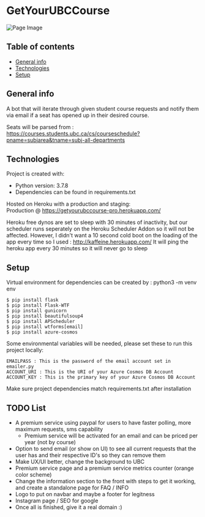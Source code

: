 # GetYourUBCCourse
![Page Image](/getyourubccoursepage.png?raw=true)
## Table of contents
* [General info](#general-info)
* [Technologies](#technologies)
* [Setup](#setup)

## General info
A bot that will iterate through given student course requests and notify them via email if a seat has opened up
in their desired course.

Seats will be parsed from :  
https://courses.students.ubc.ca/cs/courseschedule?pname=subjarea&tname=subj-all-departments
	
## Technologies
Project is created with:
* Python version: 3.7.8
* Dependencies can be found in requirements.txt

Hosted on Heroku with a production and staging:  
Production @ https://getyourubccourse-pro.herokuapp.com/  

Heroku free dynos are set to sleep with 30 minutes of inactivity, but our scheduler runs seperately on the Heroku Scheduler Addon so it will not be affected.
However, I didn't want a 10 second cold boot on the loading of the app every time so I used : http://kaffeine.herokuapp.com/ 
It will ping the heroku app every 30 minutes so it will never go to sleep

	
## Setup
Virtual environment for dependencies can be created by : python3 -m venv env

```
$ pip install flask
$ pip install Flask-WTF
$ pip install gunicorn
$ pip install beautifulsoup4
$ pip install APScheduler
$ pip install wtforms[email]
$ pip install azure-cosmos
```

Some environmental variables will be needed, please set these to run this project locally:
```
EMAILPASS : This is the password of the email account set in emailer.py
ACCOUNT_URI : This is the URI of your Azure Cosmos DB Account
ACCOUNT_KEY : This is the primary key of your Azure Cosmos DB Account
```

Make sure project dependencies match requirements.txt after installation

## TODO List
- A premium service using paypal for users to have faster polling, more maximum requests, sms capability
	- Premium service will be activated for an email and can be priced per year (not by course)
- Option to send email (or show on UI) to see all current requests that the user has and their respective ID's so they can remove them
- Make UX/UI better, change the background to UBC
- Premium service page and a premium service metrics counter (orange color scheme)
- Change the information section to the front with steps to get it working, and create a standalone page for FAQ / INFO
- Logo to put on navbar and maybe a footer for legitness
- Instagram page / SEO for google 
- Once all is finished, give it a real domain :) 

